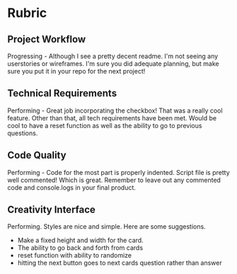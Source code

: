 # Rubric

## Project Workflow
Progressing - Although I see a pretty decent readme. I'm not seeing any userstories or wireframes. I'm sure you did adequate planning, but make sure you put it in your repo for the next project!

## Technical Requirements
Performing - Great job incorporating the checkbox! That was a really cool feature. Other than that, all tech requirements have been met. Would be cool to have a reset function as well as the ability to go to previous questions.

## Code Quality
Performing - Code for the most part is properly indented. Script file is pretty well commented! Which is great. Remember to leave out any commented code and console.logs in your final product.

## Creativity Interface
Performing. Styles are nice and simple. Here are some suggestions.
- Make a fixed height and width for the card.
- The ability to go back and forth from cards
- reset function with ability to randomize
- hitting the next button goes to next cards question rather than answer

